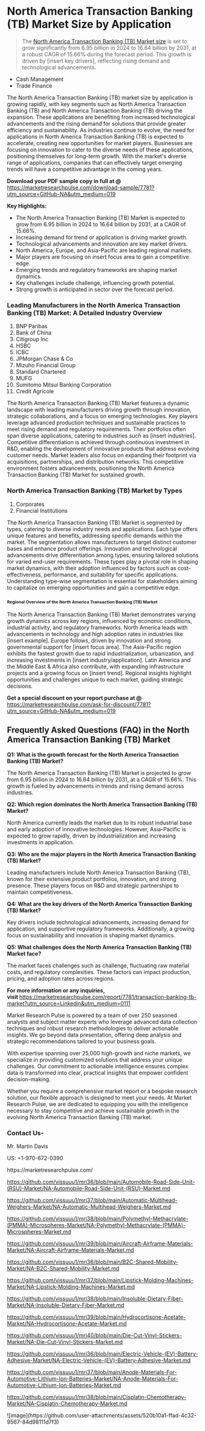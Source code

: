 <h1>North America Transaction Banking (TB) Market&nbsp;Size by Application</h1><blockquote><p>The <a href="https://marketresearchpulse.com/download-sample/7781?utm_source=GitHub-NA&amp;utm_medium=019">North America Transaction Banking (TB) Market size</a> is set to grow significantly from 6.95 billion in 2024 to 16.64 billion by 2031, at a robust CAGR of 15.66% during the forecast period. This growth is driven by [insert key drivers], reflecting rising demand and technological advancements.</p></blockquote><ul><li>Cash Management<li> Trade Finance</li></ul><p>The North America Transaction Banking (TB) market size by application is growing rapidly, with key segments such as North America Transaction Banking (TB) and North America Transaction Banking (TB) driving the expansion. These applications are benefiting from increased technological advancements and the rising demand for solutions that provide greater efficiency and sustainability. As industries continue to evolve, the need for applications in North America Transaction Banking (TB) is expected to accelerate, creating new opportunities for market players. Businesses are focusing on innovation to cater to the diverse needs of these applications, positioning themselves for long-term growth. With the market's diverse range of applications, companies that can effectively target emerging trends will have a competitive advantage in the coming years.</p><p><strong>Download your PDF sample copy in full at @ </strong><a href="https://marketresearchpulse.com/download-sample/7781?utm_source=GitHub-NA&amp;utm_medium=019">https://marketresearchpulse.com/download-sample/7781?utm_source=GitHub-NA&amp;utm_medium=019</a></p><p><strong>Key Highlights: </strong></p><ul><li>The North America Transaction Banking (TB) Market is expected to grow from 6.95 billion in 2024 to 16.64 billion by 2031, at a CAGR of 15.66%.</li><li>Increasing demand for trend or application is driving market growth.</li><li>Technological advancements and innovation are key market drivers.</li><li>North America, Europe, and Asia-Pacific are leading regional markets.</li><li>Major players are focusing on insert focus area to gain a competitive edge.</li><li>Emerging trends and regulatory frameworks are shaping market dynamics.</li><li>Key challenges include challenge, influencing growth potential.</li><li>Strong growth is anticipated in sector over the forecast period.</li></ul><h3>Leading Manufacturers in the North America Transaction Banking (TB) Market: A Detailed Industry Overview</h3><ol><li>BNP Paribas</li><li>Bank of China</li><li>Citigroup Inc</li><li>HSBC</li><li>ICBC</li><li>JPMorgan Chase & Co</li><li>Mizuho Financial Group</li><li>Standard Chartered</li><li>MUFG</li><li>Sumitomo Mitsui Banking Corporation</li><li>Credit Agricole</li></ol><div class="flex max-w-full flex-col flex-grow"><div class="min-h-8 text-message flex w-full flex-col items-end gap-2 whitespace-normal break-words [.text-message+&amp;]:mt-5" dir="auto" data-message-author-role="assistant" data-message-id="fd8432e4-4910-450d-b182-61b7bfb0a01f" data-message-model-slug="gpt-4o"><div class="flex w-full flex-col gap-1 empty:hidden first:pt-[3px]"><div class="markdown prose w-full break-words dark:prose-invert light"><p>The North America Transaction Banking (TB) Market features a dynamic landscape with leading manufacturers driving growth through innovation, strategic collaborations, and a focus on emerging technologies. Key players leverage advanced production techniques and sustainable practices to meet rising demand and regulatory requirements. Their portfolios often span diverse applications, catering to industries such as [insert industries]. Competitive differentiation is achieved through continuous investment in R&amp;D, enabling the development of innovative products that address evolving customer needs. Market leaders also focus on expanding their footprint via acquisitions, partnerships, and distribution networks. This competitive environment fosters advancements, positioning the North America Transaction Banking (TB) Market for sustained growth.</p></div></div></div></div><h3>North America Transaction Banking (TB) Market by Types</h3><ol><li>Corporates<li> Financial Institutions</li></ol><div class="flex max-w-full flex-col flex-grow"><div class="min-h-8 text-message flex w-full flex-col items-end gap-2 whitespace-normal break-words [.text-message+&amp;]:mt-5" dir="auto" data-message-author-role="assistant" data-message-id="084470be-0bb7-4664-bddf-5156b4f41249" data-message-model-slug="gpt-4o-mini"><div class="flex w-full flex-col gap-1 empty:hidden first:pt-[3px]"><div class="markdown prose w-full break-words dark:prose-invert light"><p>The North America Transaction Banking (TB) Market is segmented by types, catering to diverse industry needs and applications. Each type offers unique features and benefits, addressing specific demands within the market. The segmentation allows manufacturers to target distinct customer bases and enhance product offerings. Innovation and technological advancements drive differentiation among types, ensuring tailored solutions for varied end-user requirements. These types play a pivotal role in shaping market dynamics, with their adoption influenced by factors such as cost-effectiveness, performance, and suitability for specific applications. Understanding type-wise segmentation is essential for stakeholders aiming to capitalize on emerging opportunities and gain a competitive edge.</p></div></div></div></div><h3><span style="font-size: 11px;">Regional Overview of the North America Transaction Banking (TB) Market</span></h3><div class="flex max-w-full flex-col flex-grow"><div class="min-h-8 text-message flex w-full flex-col items-end gap-2 whitespace-normal break-words [.text-message+&amp;]:mt-5" dir="auto" data-message-author-role="assistant" data-message-id="e9038762-ce64-4e30-91c9-9bd413514231" data-message-model-slug="gpt-4o-mini"><div class="flex w-full flex-col gap-1 empty:hidden first:pt-[3px]"><div class="markdown prose w-full break-words dark:prose-invert light"><p>The North America Transaction Banking (TB) Market demonstrates varying growth dynamics across key regions, influenced by economic conditions, industrial activity, and regulatory frameworks. North America leads with advancements in technology and high adoption rates in industries like [insert example]. Europe follows, driven by innovation and strong governmental support for [insert focus area]. The Asia-Pacific region exhibits the fastest growth due to rapid industrialization, urbanization, and increasing investments in [insert industry/application]. Latin America and the Middle East &amp; Africa also contribute, with expanding infrastructure projects and a growing focus on [insert trend]. Regional insights highlight opportunities and challenges unique to each market, guiding strategic decisions.</p></div></div></div></div><p><strong>Get a special discount on your report purchase at @ </strong><a href="https://marketresearchpulse.com/ask-for-discount/7781?utm_source=GitHub-NA&amp;utm_medium=019">https://marketresearchpulse.com/ask-for-discount/7781?utm_source=GitHub-NA&amp;utm_medium=019</a></p><h2>Frequently Asked Questions (FAQ) in the North America Transaction Banking (TB) Market</h2><p><strong>Q1: What is the growth forecast for the North America Transaction Banking (TB) Market?</strong></p><p>The North America Transaction Banking (TB) Market is projected to grow from 6.95 billion in 2024 to 16.64 billion by 2031, at a CAGR of 15.66%. This growth is fueled by advancements in trends and rising demand across industries.</p><p><strong>Q2: Which region dominates the North America Transaction Banking (TB) Market?</strong></p><p>North America currently leads the market due to its robust industrial base and early adoption of innovative technologies. However, Asia-Pacific is expected to grow rapidly, driven by industrialization and increasing investments in application.</p><p><strong>Q3: Who are the major players in the North America Transaction Banking (TB) Market?</strong></p><p>Leading manufacturers include North America Transaction Banking (TB), known for their extensive product portfolios, innovation, and strong presence. These players focus on R&amp;D and strategic partnerships to maintain competitiveness.</p><p><strong>Q4: What are the key drivers of the North America Transaction Banking (TB) Market?</strong></p><p>Key drivers include technological advancements, increasing demand for application, and supportive regulatory frameworks. Additionally, a growing focus on sustainability and innovation is shaping market dynamics.</p><p><strong>Q5: What challenges does the North America Transaction Banking (TB) Market face?</strong></p><p>The market faces challenges such as challenge, fluctuating raw material costs, and regulatory complexities. These factors can impact production, pricing, and adoption rates across regions.</p><p><strong>For more information or any inquiries, visit&nbsp;</strong><a href="https://marketresearchpulse.com/report/7781/transaction-banking-tb-market?utm_source=Linkedin&utm_medium=0111">https://marketresearchpulse.com/report/7781/transaction-banking-tb-market?utm_source=Linkedin&utm_medium=0111</a></p><p>Market Research Pulse is powered by a team of over 250 seasoned analysts and subject matter experts who leverage advanced data collection techniques and robust research methodologies to deliver actionable insights. We go beyond data presentation, offering deep analysis and strategic recommendations tailored to your business goals.</p><p>With expertise spanning over 25,000 high-growth and niche markets, we specialize in providing customized solutions that address your unique challenges. Our commitment to actionable intelligence ensures complex data is transformed into clear, practical insights that empower confident decision-making.</p><p>Whether you require a comprehensive market report or a bespoke research solution, our flexible approach is designed to meet your needs. At Market Research Pulse, we are dedicated to equipping you with the intelligence necessary to stay competitive and achieve sustainable growth in the evolving North America Transaction Banking (TB) market.</p><h3><strong>Contact Us-</strong></h3><p>Mr. Martin Davis</p><p>US: +1-970-672-0390</p><p>https://marketresearchpulse.com/</p><p><a href="https://github.com/vissuuu1/mri36/blob/main/Automobile-Road-Side-Unit-(RSU)-Market/NA-Automobile-Road-Side-Unit-(RSU)-Market.md">https://github.com/vissuuu1/mri36/blob/main/Automobile-Road-Side-Unit-(RSU)-Market/NA-Automobile-Road-Side-Unit-(RSU)-Market.md</a></p><p><a href="https://github.com/vissuuu1/mri37/blob/main/Automatic-Multihead-Weighers-Market/NA-Automatic-Multihead-Weighers-Market.md">https://github.com/vissuuu1/mri37/blob/main/Automatic-Multihead-Weighers-Market/NA-Automatic-Multihead-Weighers-Market.md</a></p><p><a href="https://github.com/vissuuu1/mri38/blob/main/Polymethyl-Methacrylate-(PMMA)-Microspheres-Market/NA-Polymethyl-Methacrylate-(PMMA)-Microspheres-Market.md">https://github.com/vissuuu1/mri38/blob/main/Polymethyl-Methacrylate-(PMMA)-Microspheres-Market/NA-Polymethyl-Methacrylate-(PMMA)-Microspheres-Market.md</a></p><p><a href="https://github.com/vissuuu1/mri39/blob/main/Aircraft-Airframe-Materials-Market/NA-Aircraft-Airframe-Materials-Market.md">https://github.com/vissuuu1/mri39/blob/main/Aircraft-Airframe-Materials-Market/NA-Aircraft-Airframe-Materials-Market.md</a></p><p><a href="https://github.com/vissuuu1/mri36/blob/main/B2C-Shared-Mobility-Market/NA-B2C-Shared-Mobility-Market.md">https://github.com/vissuuu1/mri36/blob/main/B2C-Shared-Mobility-Market/NA-B2C-Shared-Mobility-Market.md</a></p><p><a href="https://github.com/vissuuu1/mri37/blob/main/Lipstick-Molding-Machines-Market/NA-Lipstick-Molding-Machines-Market.md">https://github.com/vissuuu1/mri37/blob/main/Lipstick-Molding-Machines-Market/NA-Lipstick-Molding-Machines-Market.md</a></p><p><a href="https://github.com/vissuuu1/mri38/blob/main/Insoluble-Dietary-Fiber-Market/NA-Insoluble-Dietary-Fiber-Market.md">https://github.com/vissuuu1/mri38/blob/main/Insoluble-Dietary-Fiber-Market/NA-Insoluble-Dietary-Fiber-Market.md</a></p><p><a href="https://github.com/vissuuu1/mri39/blob/main/Hydrocortisone-Acetate-Market/NA-Hydrocortisone-Acetate-Market.md">https://github.com/vissuuu1/mri39/blob/main/Hydrocortisone-Acetate-Market/NA-Hydrocortisone-Acetate-Market.md</a></p><p><a href="https://github.com/vissuuu1/mri40/blob/main/Die-Cut-Vinyl-Stickers-Market/NA-Die-Cut-Vinyl-Stickers-Market.md">https://github.com/vissuuu1/mri40/blob/main/Die-Cut-Vinyl-Stickers-Market/NA-Die-Cut-Vinyl-Stickers-Market.md</a></p><p><a href="https://github.com/vissuuu1/mri36/blob/main/Electric-Vehicle-(EV)-Battery-Adhesive-Market/NA-Electric-Vehicle-(EV)-Battery-Adhesive-Market.md">https://github.com/vissuuu1/mri36/blob/main/Electric-Vehicle-(EV)-Battery-Adhesive-Market/NA-Electric-Vehicle-(EV)-Battery-Adhesive-Market.md</a></p><p><a href="https://github.com/vissuuu1/mri37/blob/main/Anode-Materials-For-Automotive-Lithium-Ion-Batteries-Market/NA-Anode-Materials-For-Automotive-Lithium-Ion-Batteries-Market.md">https://github.com/vissuuu1/mri37/blob/main/Anode-Materials-For-Automotive-Lithium-Ion-Batteries-Market/NA-Anode-Materials-For-Automotive-Lithium-Ion-Batteries-Market.md</a></p><p><a href="https://github.com/vissuuu1/mri38/blob/main/Cisplatin-Chemotherapy-Market/NA-Cisplatin-Chemotherapy-Market.md">https://github.com/vissuuu1/mri38/blob/main/Cisplatin-Chemotherapy-Market/NA-Cisplatin-Chemotherapy-Market.md</a></p>
![image](https://github.com/user-attachments/assets/520b10a1-ffad-4c32-9567-84d98111d7f3)
